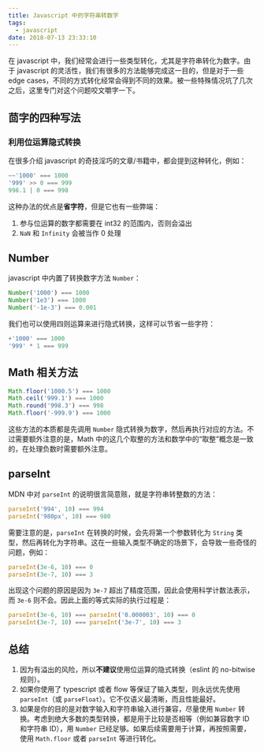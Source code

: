 ```yaml
---
title: Javascript 中的字符串转数字
tags:
  - javascript
date: 2018-07-13 23:33:10
---
```


在 javascript 中，我们经常会进行一些类型转化，尤其是字符串转化为数字。由于 javascript 的灵活性，我们有很多的方法能够完成这一目的，但是对于一些 edge cases，不同的方式转化经常会得到不同的效果。被一些特殊情况坑了几次之后，这里专门对这个问题咬文嚼字一下。

<!-- more -->

## 茴字的四种写法

### 利用位运算隐式转换

在很多介绍 javascript 的奇技淫巧的文章/书籍中，都会提到这种转化，例如：

```javascript
~~'1000' === 1000
'999' >> 0 === 999
998.1 | 0 === 998
```

这种办法的优点是**省字符**，但是它也有一些弊端：

1. 参与位运算的数字都需要在 int32 的范围内，否则会溢出
2. `NaN` 和 `Infinity` 会被当作 0 处理

## Number

javascript 中内置了转换数字方法 `Number`：

```javascript
Number('1000') === 1000
Number('1e3') === 1000
Number('-1e-3') === 0.001
```

我们也可以使用四则运算来进行隐式转换，这样可以节省一些字符：

```javascript
+'1000' === 1000
'999' * 1 === 999
```

## Math 相关方法

```javascript
Math.floor('1000.5') === 1000
Math.ceil('999.1') === 1000
Math.round('998.3') === 998
Math.floor('-999.9') === 1000
```

这些方法的本质都是先调用 `Number` 隐式转换为数字，然后再执行对应的方法。不过需要额外注意的是，Math 中的这几个取整的方法和数学中的“取整”概念是一致的，在处理负数时需要额外注意。

## parseInt

MDN 中对 `parseInt` 的说明很言简意赅，就是字符串转整数的方法：

```javascript
parseInt('994', 10) === 994
parseInt('980px', 10) === 980
```

需要注意的是，`parseInt` 在转换的时候，会先将第一个参数转化为 `String` 类型，然后再转化为字符串。这在一些输入类型不确定的场景下，会导致一些奇怪的问题，例如：

```javascript
parseInt(3e-6, 10) === 0
parseInt(3e-7, 10) === 3
```

出现这个问题的原因是因为 `3e-7` 超出了精度范围，因此会使用科学计数法表示，而 `3e-6` 则不会。因此上面的等式实际的执行过程是：

```javascript
parseInt(3e-6, 10) === parseInt('0.000003', 10) === 0
parseInt(3e-7, 10) === parseInt('3e-7', 10) === 3
```

## 总结

1. 因为有溢出的风险，所以**不建议**使用位运算的隐式转换（eslint 的 no-bitwise 规则）。
2. 如果你使用了 typescript 或者 flow 等保证了输入类型，则永远优先使用 `parseInt`（或 `parseFloat`）。它不仅语义最清晰，而且性能最好。
3. 如果是你的目的是对数字输入和字符串输入进行兼容，尽量使用 `Number` 转换。考虑到绝大多数的类型转换，都是用于比较是否相等（例如兼容数字 ID 和字符串 ID），用 `Number` 已经足够。如果后续需要用于计算，再按照需要，使用 `Math.floor` 或者 `parseInt` 等进行转化。
